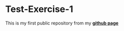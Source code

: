 # Test-Exercise-1

This is my first public repository
from my [**github page**](https://github.com/kvongruenigen)
